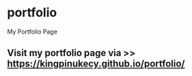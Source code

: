 # portfolio
My Portfolio Page
## Visit my portfolio page via >>  https://kingpinukecy.github.io/portfolio/
